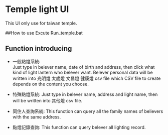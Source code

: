 # Temple light UI
  This UI only use for taiwan temple.

##How to use
  Excute Run_temple.bat

## Function introducing
  * 一般點燈系統:  
  Just type in belever name, date of birth and address, then click what kind of light lantern who belever want. Belever personal data will be written into 光明燈 太歲燈 文昌燈 健康燈 csv file which CSV file to create depends on the content you choose.
  
  * 特殊點燈系統:
  Just type in belever name, address and light name, then will be written into 其他燈 csv file.  
  
  * 同住人查詢系統:
  This function can query all the family names of believers with the same address.  
  
  * 點燈記錄查詢:
  This function can query belever all lighting record.

